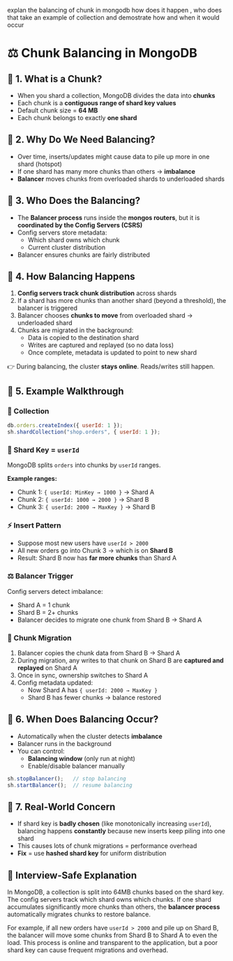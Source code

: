 explan the balancing of chunk in mongodb how does it happen , who does that take an example of collection and demostrate how and when it would occur

# ⚖️ Chunk Balancing in MongoDB

## 🔑 1. What is a Chunk?

- When you shard a collection, MongoDB divides the data into **chunks**
- Each chunk is a **contiguous range of shard key values**
- Default chunk size = **64 MB**
- Each chunk belongs to exactly **one shard**

## 🔑 2. Why Do We Need Balancing?

- Over time, inserts/updates might cause data to pile up more in one shard (hotspot)
- If one shard has many more chunks than others → **imbalance**
- **Balancer** moves chunks from overloaded shards to underloaded shards

## 🔑 3. Who Does the Balancing?

- The **Balancer process** runs inside the **mongos routers**, but it is **coordinated by the Config Servers (CSRS)**
- Config servers store metadata:
  - Which shard owns which chunk
  - Current cluster distribution
- Balancer ensures chunks are fairly distributed

## 🔑 4. How Balancing Happens

1. **Config servers track chunk distribution** across shards
2. If a shard has more chunks than another shard (beyond a threshold), the balancer is triggered
3. Balancer chooses **chunks to move** from overloaded shard → underloaded shard
4. Chunks are migrated in the background:
   - Data is copied to the destination shard
   - Writes are captured and replayed (so no data loss)
   - Once complete, metadata is updated to point to new shard

👉 During balancing, the cluster **stays online**. Reads/writes still happen.

## 🔑 5. Example Walkthrough

### 📌 Collection

```javascript
db.orders.createIndex({ userId: 1 });
sh.shardCollection("shop.orders", { userId: 1 });
```

### 📌 Shard Key = `userId`

MongoDB splits `orders` into chunks by `userId` ranges.

**Example ranges:**
- Chunk 1: `{ userId: MinKey → 1000 }` → Shard A
- Chunk 2: `{ userId: 1000 → 2000 }` → Shard B
- Chunk 3: `{ userId: 2000 → MaxKey }` → Shard B

### ⚡ Insert Pattern

- Suppose most new users have `userId > 2000`
- All new orders go into Chunk 3 → which is on **Shard B**
- Result: Shard B now has **far more chunks** than Shard A

### ⚖️ Balancer Trigger

Config servers detect imbalance:
- Shard A = 1 chunk
- Shard B = 2+ chunks
- Balancer decides to migrate one chunk from Shard B → Shard A

### 🔄 Chunk Migration

1. Balancer copies the chunk data from Shard B → Shard A
2. During migration, any writes to that chunk on Shard B are **captured and replayed** on Shard A
3. Once in sync, ownership switches to Shard A
4. Config metadata updated:
   - Now Shard A has `{ userId: 2000 → MaxKey }`
   - Shard B has fewer chunks → balance restored

## 🔑 6. When Does Balancing Occur?

- Automatically when the cluster detects **imbalance**
- Balancer runs in the background
- You can control:
  - **Balancing window** (only run at night)
  - Enable/disable balancer manually

```javascript
sh.stopBalancer();   // stop balancing
sh.startBalancer();  // resume balancing
```

## 🔎 7. Real-World Concern

- If shard key is **badly chosen** (like monotonically increasing `userId`), balancing happens **constantly** because new inserts keep piling into one shard
- This causes lots of chunk migrations = performance overhead
- **Fix** = use **hashed shard key** for uniform distribution

## 🎯 Interview-Safe Explanation

In MongoDB, a collection is split into 64MB chunks based on the shard key. The config servers track which shard owns which chunks. If one shard accumulates significantly more chunks than others, the **balancer process** automatically migrates chunks to restore balance. 

For example, if all new orders have `userId > 2000` and pile up on Shard B, the balancer will move some chunks from Shard B to Shard A to even the load. This process is online and transparent to the application, but a poor shard key can cause frequent migrations and overhead.